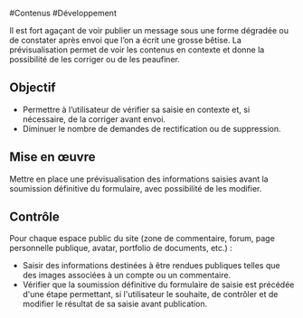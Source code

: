 
#Contenus #Développement

Il est fort agaçant de voir publier un message sous une forme dégradée ou de constater après envoi que l’on a écrit une grosse bêtise. La prévisualisation permet de voir les contenus en contexte et donne la possibilité de les corriger ou de les peaufiner.


## Objectif

* Permettre à l’utilisateur de vérifier sa saisie en contexte et, si nécessaire, de la corriger avant envoi.
* Diminuer le nombre de demandes de rectification ou de suppression.

## Mise en œuvre

Mettre en place une prévisualisation des informations saisies avant la soumission définitive du formulaire, avec possibilité de les modifier.

## Contrôle

Pour chaque espace public du site (zone de commentaire, forum, page personnelle publique, avatar, portfolio de documents, etc.) :

* Saisir des informations destinées à être rendues publiques telles que des images associées à un compte ou un commentaire.
* Vérifier que la soumission définitive du formulaire de saisie est précédée d'une étape permettant, si l'utilisateur le souhaite, de contrôler et de modifier le résultat de sa saisie avant publication.

